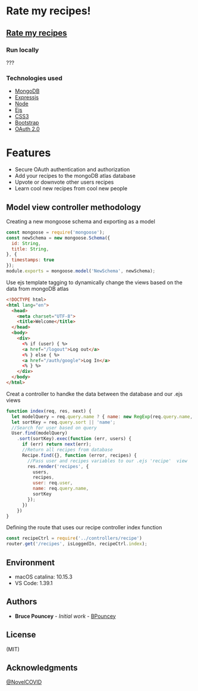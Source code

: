 # Rate my recipes!
## [Rate my recipes](https://google.com) 
[](./Screenshot%202020-06-17%20at%2016.16.46.png)

### Run locally
???

### Technologies used
* [MongoDB](https://www.mongodb.com/)
* [Expressjs](https://expressjs.com/)
* [Node](https://nodejs.org/)
* [Ejs](https://ejs.co/)
* [CSS3](https://css-tricks.com/)
* [Bootstrap](https://getbootstrap.com/)
* [OAuth 2.0](https://oauth.net/2/)

# Features
 * Secure OAuth authentication and authorization 
 * Add your recipes to the mongoDB atlas database
 * Upvote or downvote other users recipes
 * Learn cool new recipes from cool new people

## Model view controller methodology 
Creating a new mongoose schema and exporting as a model
```javascript
const mongoose = require('mongoose');
const newSchema = new mongoose.Schema({
  id: String,
  title: String,
}, {
  timestamps: true
});
module.exports = mongoose.model('NewSchema', newSchema);
```
Use ejs template tagging to dynamically change the views based on the data from mongoDB atlas
```html
<!DOCTYPE html>
<html lang="en">
  <head>
    <meta charset="UTF-8">
    <title>Welcome</title>
  </head>
  <body>
    <div>
      <% if (user) { %>
      <a href="/logout">Log out</a>
      <% } else { %>
      <a href="/auth/google">Log In</a>
      <% } %>
    </div>
  </body>
</html>
```
Creat a controller to handke the data between the database and our .ejs views
```javascript
function index(req, res, next) {
  let modelQuery = req.query.name ? { name: new RegExp(req.query.name, 'i') } : {};
  let sortKey = req.query.sort || 'name';
  //Search for user based on query
  User.find(modelQuery)
    .sort(sortKey).exec(function (err, users) {
      if (err) return next(err);
      //Return all recipes from database
      Recipe.find({}, function (error, recipes) {
        //Pass user and recipes variables to our .ejs 'recipe'  view
        res.render('recipes', {
          users,
          recipes,
          user: req.user,
          name: req.query.name,
          sortKey
        });
      })
    })
}
```
Defining the route that uses our recipe controller index function  
```javascript
const recipeCtrl = require('../controllers/recipe')
router.get('/recipes', isLoggedIn, recipeCtrl.index);
```

## Environment
* macOS catalina: 10.15.3
* VS Code: 1.39.1

## Authors
* **Bruce Pouncey** - *Initial work* - [BPouncey](https://github.com/BPouncey)

## License
(MIT)

## Acknowledgments
[@NovelCOVID](https://github.com/NovelCOVID)
